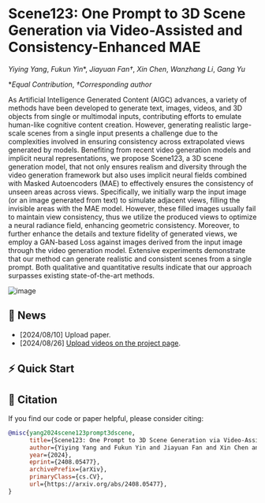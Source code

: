 # Scene123: One Prompt to 3D Scene Generation via Video-Assisted and Consistency-Enhanced MAE

*Yiying Yang*, *Fukun Yin**, *Jiayuan Fan†*, *Xin Chen*, *Wanzhang Li*, *Gang Yu*


**Equal Contribution*,  *†Corresponding author*

 As Artificial Intelligence Generated Content (AIGC) advances, a variety of methods have been developed to generate text, images, videos, and 3D objects from single or multimodal inputs, contributing efforts to emulate human-like cognitive content creation. However, generating realistic large-scale scenes from a single input presents a challenge due to the complexities involved in ensuring consistency across extrapolated views generated by models. Benefiting from recent video generation models and implicit neural representations, we propose Scene123, a 3D scene generation model,  that not only ensures realism and diversity through the video generation framework but also uses implicit neural fields combined with Masked Autoencoders (MAE) to effectively ensures the consistency of unseen areas across views. Specifically, we initially warp the input image (or an image generated from text) to simulate adjacent views, filling the invisible areas with the MAE model. However, these filled images usually fail to maintain view consistency, thus we utilize the produced views to optimize a neural radiance field, enhancing geometric consistency. Moreover, to further enhance the details and texture fidelity of generated views, we employ a GAN-based Loss against images derived from the input image through the video generation model. Extensive experiments demonstrate that our method can generate realistic and consistent scenes from a single prompt. Both qualitative and quantitative results indicate that our approach surpasses existing state-of-the-art methods.



![image](https://github.com/YiyingYang12/Scene123-One-Image-to-3D-scene-generation/blob/main/Figure/pipeline.png)


## 🚩 News

- [2024/08/10] Upload paper.
- [2024/08/26] [Upload videos on the project page](https://yiyingyang12.github.io/Scene123.github.io/).


## ⚡  Quick Start




 ## 📖 Citation

If you find our code or paper helpful, please consider citing:

```bibtex
@misc{yang2024scene123prompt3dscene,
      title={Scene123: One Prompt to 3D Scene Generation via Video-Assisted and Consistency-Enhanced MAE}, 
      author={Yiying Yang and Fukun Yin and Jiayuan Fan and Xin Chen and Wanzhang Li and Gang Yu},
      year={2024},
      eprint={2408.05477},
      archivePrefix={arXiv},
      primaryClass={cs.CV},
      url={https://arxiv.org/abs/2408.05477}, 
}
